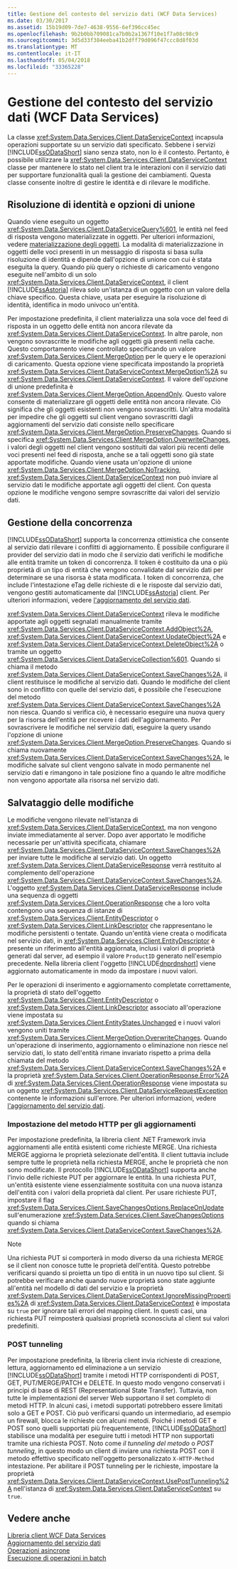 ```yaml
---
title: Gestione del contesto del servizio dati (WCF Data Services)
ms.date: 03/30/2017
ms.assetid: 15b19d09-7de7-4638-9556-6ef396cc45ec
ms.openlocfilehash: 9b2b0bb709081ca7b0b2a1367f10e1f7a08c98c9
ms.sourcegitcommit: 3d5d33f384eeba41b2dff79d096f47ccc8d8f03d
ms.translationtype: MT
ms.contentlocale: it-IT
ms.lasthandoff: 05/04/2018
ms.locfileid: "33365228"
---
```

# <a name="managing-the-data-service-context-wcf-data-services"></a>Gestione del contesto del servizio dati (WCF Data Services)
La classe <xref:System.Data.Services.Client.DataServiceContext> incapsula operazioni supportate su un servizio dati specificato. Sebbene i servizi [!INCLUDE[ssODataShort](../../../../includes/ssodatashort-md.md)] siano senza stato, non lo è il contesto. Pertanto, è possibile utilizzare la <xref:System.Data.Services.Client.DataServiceContext> classe per mantenere lo stato nel client tra le interazioni con il servizio dati per supportare funzionalità quali la gestione dei cambiamenti. Questa classe consente inoltre di gestire le identità e di rilevare le modifiche.  
  
## <a name="merge-options-and-identity-resolution"></a>Risoluzione di identità e opzioni di unione  
 Quando viene eseguito un oggetto <xref:System.Data.Services.Client.DataServiceQuery%601>, le entità nel feed di risposta vengono materializzate in oggetti. Per ulteriori informazioni, vedere [materializzazione degli oggetti](../../../../docs/framework/data/wcf/object-materialization-wcf-data-services.md). La modalità di materializzazione in oggetti delle voci presenti in un messaggio di risposta si basa sulla risoluzione di identità e dipende dall'opzione di unione con cui è stata eseguita la query. Quando più query o richieste di caricamento vengono eseguite nell'ambito di un solo <xref:System.Data.Services.Client.DataServiceContext>, il client [!INCLUDE[ssAstoria](../../../../includes/ssastoria-md.md)] rileva solo un'istanza di un oggetto con un valore della chiave specifico. Questa chiave, usata per eseguire la risoluzione di identità, identifica in modo univoco un'entità.  
  
 Per impostazione predefinita, il client materializza una sola voce del feed di risposta in un oggetto delle entità non ancora rilevate da <xref:System.Data.Services.Client.DataServiceContext>. In altre parole, non vengono sovrascritte le modifiche agli oggetti già presenti nella cache. Questo comportamento viene controllato specificando un valore <xref:System.Data.Services.Client.MergeOption> per le query e le operazioni di caricamento. Questa opzione viene specificata impostando la proprietà <xref:System.Data.Services.Client.DataServiceContext.MergeOption%2A> su <xref:System.Data.Services.Client.DataServiceContext>. Il valore dell'opzione di unione predefinita è <xref:System.Data.Services.Client.MergeOption.AppendOnly>. Questo valore consente di materializzare gli oggetti delle entità non ancora rilevate. Ciò significa che gli oggetti esistenti non vengono sovrascritti. Un'altra modalità per impedire che gli oggetti sul client vengano sovrascritti dagli aggiornamenti del servizio dati consiste nello specificare <xref:System.Data.Services.Client.MergeOption.PreserveChanges>. Quando si specifica <xref:System.Data.Services.Client.MergeOption.OverwriteChanges>, i valori degli oggetti nel client vengono sostituiti dai valori più recenti delle voci presenti nel feed di risposta, anche se a tali oggetti sono già state apportate modifiche. Quando viene usata un'opzione di unione <xref:System.Data.Services.Client.MergeOption.NoTracking>, <xref:System.Data.Services.Client.DataServiceContext> non può inviare al servizio dati le modifiche apportate agli oggetti del client. Con questa opzione le modifiche vengono sempre sovrascritte dai valori del servizio dati.  
  
## <a name="managing-concurrency"></a>Gestione della concorrenza  
 [!INCLUDE[ssODataShort](../../../../includes/ssodatashort-md.md)] supporta la concorrenza ottimistica che consente al servizio dati rilevare i conflitti di aggiornamento. È possibile configurare il provider del servizio dati in modo che il servizio dati verifichi le modifiche alle entità tramite un token di concorrenza. Il token è costituito da una o più proprietà di un tipo di entità che vengono convalidate dal servizio dati per determinare se una risorsa è stata modificata. I token di concorrenza, che include l'intestazione eTag delle richieste di e le risposte dal servizio dati, vengono gestiti automaticamente dal [!INCLUDE[ssAstoria](../../../../includes/ssastoria-md.md)] client. Per ulteriori informazioni, vedere [l'aggiornamento del servizio dati](../../../../docs/framework/data/wcf/updating-the-data-service-wcf-data-services.md).  
  
 <xref:System.Data.Services.Client.DataServiceContext> rileva le modifiche apportate agli oggetti segnalati manualmente tramite <xref:System.Data.Services.Client.DataServiceContext.AddObject%2A>, <xref:System.Data.Services.Client.DataServiceContext.UpdateObject%2A> e <xref:System.Data.Services.Client.DataServiceContext.DeleteObject%2A> o tramite un oggetto <xref:System.Data.Services.Client.DataServiceCollection%601>. Quando si chiama il metodo <xref:System.Data.Services.Client.DataServiceContext.SaveChanges%2A>, il client restituisce le modifiche al servizio dati. Quando le modifiche del client sono in conflitto con quelle del servizio dati, è possibile che l'esecuzione del metodo <xref:System.Data.Services.Client.DataServiceContext.SaveChanges%2A> non riesca. Quando si verifica ciò, è necessario eseguire una nuova query per la risorsa dell'entità per ricevere i dati dell'aggiornamento. Per sovrascrivere le modifiche nel servizio dati, eseguire la query usando l'opzione di unione <xref:System.Data.Services.Client.MergeOption.PreserveChanges>. Quando si chiama nuovamente <xref:System.Data.Services.Client.DataServiceContext.SaveChanges%2A>, le modifiche salvate sul client vengono salvate in modo permanente nel servizio dati e rimangono in tale posizione fino a quando le altre modifiche non vengono apportate alla risorsa nel servizio dati.  
  
## <a name="saving-changes"></a>Salvataggio delle modifiche  
 Le modifiche vengono rilevate nell'istanza di <xref:System.Data.Services.Client.DataServiceContext>, ma non vengono inviate immediatamente al server. Dopo aver apportato le modifiche necessarie per un'attività specificata, chiamare <xref:System.Data.Services.Client.DataServiceContext.SaveChanges%2A> per inviare tutte le modifiche al servizio dati. Un oggetto <xref:System.Data.Services.Client.DataServiceResponse> verrà restituito al complemento dell'operazione <xref:System.Data.Services.Client.DataServiceContext.SaveChanges%2A>. L'oggetto <xref:System.Data.Services.Client.DataServiceResponse> include una sequenza di oggetti <xref:System.Data.Services.Client.OperationResponse> che a loro volta contengono una sequenza di istanze di <xref:System.Data.Services.Client.EntityDescriptor> o <xref:System.Data.Services.Client.LinkDescriptor> che rappresentano le modifiche persistenti o tentate. Quando un'entità viene creata o modificata nel servizio dati, in <xref:System.Data.Services.Client.EntityDescriptor> è presente un riferimento all'entità aggiornata, inclusi i valori di proprietà generati dal server, ad esempio il valore `ProductID` generato nell'esempio precedente. Nella libreria client l'oggetto [!INCLUDE[dnprdnshort](../../../../includes/dnprdnshort-md.md)] viene aggiornato automaticamente in modo da impostare i nuovi valori.  
  
 Per le operazioni di inserimento e aggiornamento completate correttamente, la proprietà di stato dell'oggetto <xref:System.Data.Services.Client.EntityDescriptor> o <xref:System.Data.Services.Client.LinkDescriptor> associato all'operazione viene impostata su <xref:System.Data.Services.Client.EntityStates.Unchanged> e i nuovi valori vengono uniti tramite <xref:System.Data.Services.Client.MergeOption.OverwriteChanges>. Quando un'operazione di inserimento, aggiornamento o eliminazione non riesce nel servizio dati, lo stato dell'entità rimane invariato rispetto a prima della chiamata del metodo <xref:System.Data.Services.Client.DataServiceContext.SaveChanges%2A> e la proprietà <xref:System.Data.Services.Client.OperationResponse.Error%2A> di <xref:System.Data.Services.Client.OperationResponse> viene impostata su un oggetto <xref:System.Data.Services.Client.DataServiceRequestException> contenente le informazioni sull'errore. Per ulteriori informazioni, vedere [l'aggiornamento del servizio dati](../../../../docs/framework/data/wcf/updating-the-data-service-wcf-data-services.md).  
  
### <a name="setting-the-http-method-for-updates"></a>Impostazione del metodo HTTP per gli aggiornamenti  
 Per impostazione predefinita, la libreria client .NET Framework invia aggiornamenti alle entità esistenti come richieste MERGE. Una richiesta MERGE aggiorna le proprietà selezionate dell'entità. Il client tuttavia include sempre tutte le proprietà nella richiesta MERGE, anche le proprietà che non sono modificate. Il protocollo [!INCLUDE[ssODataShort](../../../../includes/ssodatashort-md.md)] supporta anche l'invio delle richieste PUT per aggiornare le entità. In una richiesta PUT, un'entità esistente viene essenzialmente sostituita con una nuova istanza dell'entità con i valori della proprietà dal client. Per usare richieste PUT, impostare il flag <xref:System.Data.Services.Client.SaveChangesOptions.ReplaceOnUpdate> sull'enumerazione <xref:System.Data.Services.Client.SaveChangesOptions> quando si chiama <xref:System.Data.Services.Client.DataServiceContext.SaveChanges%2A>.  
  
> [!NOTE]
>  Una richiesta PUT si comporterà in modo diverso da una richiesta MERGE se il client non conosce tutte le proprietà dell'entità. Questo potrebbe verificarsi quando si proietta un tipo di entità in un nuovo tipo sul client. Si potrebbe verificare anche quando nuove proprietà sono state aggiunte all'entità nel modello di dati del servizio e la proprietà <xref:System.Data.Services.Client.DataServiceContext.IgnoreMissingProperties%2A> di <xref:System.Data.Services.Client.DataServiceContext> è impostata su `true` per ignorare tali errori del mapping client. In questi casi, una richiesta PUT reimposterà qualsiasi proprietà sconosciuta al client sui valori predefiniti.  
  
### <a name="post-tunneling"></a>POST tunneling  
 Per impostazione predefinita, la libreria client invia richieste di creazione, lettura, aggiornamento ed eliminazione a un servizio [!INCLUDE[ssODataShort](../../../../includes/ssodatashort-md.md)] tramite i metodi HTTP corrispondenti di POST, GET, PUT/MERGE/PATCH e DELETE. In questo modo vengono conservati i principi di base di REST (Representational State Transfer). Tuttavia, non tutte le implementazioni del server Web supportano il set completo di metodi HTTP. In alcuni casi, i metodi supportati potrebbero essere limitati solo a GET e POST. Ciò può verificarsi quando un intermediario, ad esempio un firewall, blocca le richieste con alcuni metodi. Poiché i metodi GET e POST sono quelli supportati più frequentemente, [!INCLUDE[ssODataShort](../../../../includes/ssodatashort-md.md)] stabilisce una modalità per eseguire tutti i metodi HTTP non supportati tramite una richiesta POST. Noto come *il tunneling del metodo* o *POST tunneling*, in questo modo un client di inviare una richiesta POST con il metodo effettivo specificato nell'oggetto personalizzato `X-HTTP-Method` intestazione. Per abilitare il POST tunneling per le richieste, impostare la proprietà <xref:System.Data.Services.Client.DataServiceContext.UsePostTunneling%2A> nell'istanza di <xref:System.Data.Services.Client.DataServiceContext> su `true`.  
  
## <a name="see-also"></a>Vedere anche  
 [Libreria client WCF Data Services](../../../../docs/framework/data/wcf/wcf-data-services-client-library.md)  
 [Aggiornamento del servizio dati](../../../../docs/framework/data/wcf/updating-the-data-service-wcf-data-services.md)  
 [Operazioni asincrone](../../../../docs/framework/data/wcf/asynchronous-operations-wcf-data-services.md)  
 [Esecuzione di operazioni in batch](../../../../docs/framework/data/wcf/batching-operations-wcf-data-services.md)
